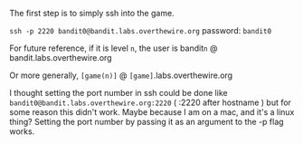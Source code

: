The first step is to simply ssh into the game.

`ssh -p 2220 bandit0@bandit.labs.overthewire.org`
password: `bandit0`

For future reference, if it is level `n`, the user is bandit`n` @ bandit.labs.overthewire.org

Or more generally, `[game(n)]` @ `[game]`.labs.overthewire.org

I thought setting the port number in ssh could be done like 
`bandit0@bandit.labs.overthewire.org:2220` ( :2220 after hostname ) but for some 
reason this didn't work. Maybe because I am on a mac, and it's a linux thing? 
Setting the port number by passing it as an argument to the -p flag works.
